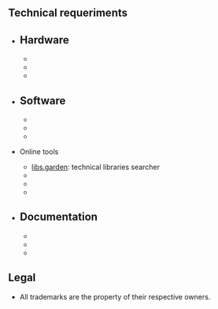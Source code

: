 ## Technical requeriments ##

* Hardware
     - 
     - 
     - 
     - 
* Software
     - 
     - 
     - 
     - 
* Online tools
     - [libs.garden](https://libs.garden/): technical libraries searcher
     - 
     - 
     - 
     
* Documentation
     - 
     - 
     - 
     - 
     
## Legal ##

* All trademarks are the property of their respective owners.